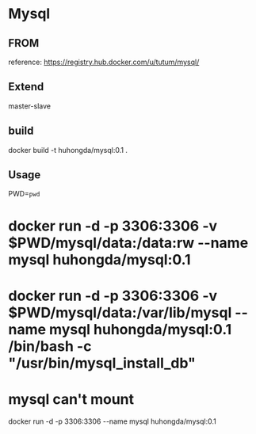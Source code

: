 # Mysql

## FROM

reference: https://registry.hub.docker.com/u/tutum/mysql/

## Extend

master-slave 

## build

docker build -t huhongda/mysql:0.1 .

## Usage

PWD=`pwd`
# docker run -d -p 3306:3306 -v $PWD/mysql/data:/data:rw --name mysql huhongda/mysql:0.1
# docker run -d -p 3306:3306 -v $PWD/mysql/data:/var/lib/mysql --name mysql huhongda/mysql:0.1 /bin/bash -c "/usr/bin/mysql_install_db"

# mysql can't mount
docker run -d -p 3306:3306 --name mysql huhongda/mysql:0.1
